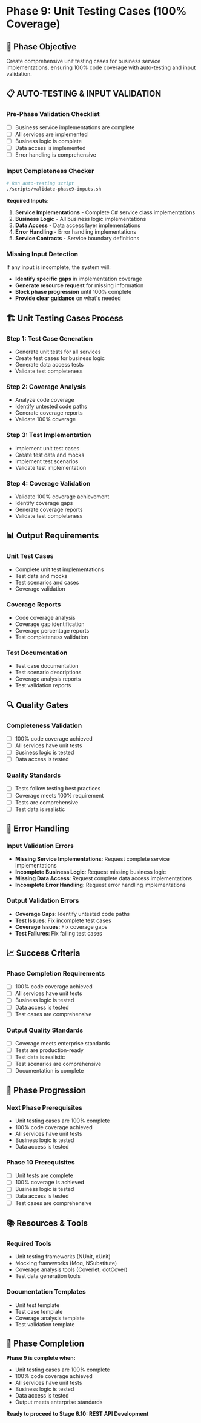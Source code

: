 # Phase 9: Unit Testing Cases (100% Coverage)

## 🎯 **Phase Objective**
Create comprehensive unit testing cases for business service implementations, ensuring 100% code coverage with auto-testing and input validation.

## 📋 **AUTO-TESTING & INPUT VALIDATION**

### **Pre-Phase Validation Checklist**
- [ ] Business service implementations are complete
- [ ] All services are implemented
- [ ] Business logic is complete
- [ ] Data access is implemented
- [ ] Error handling is comprehensive

### **Input Completeness Checker**
```bash
# Run auto-testing script
./scripts/validate-phase9-inputs.sh
```

**Required Inputs:**
1. **Service Implementations** - Complete C# service class implementations
2. **Business Logic** - All business logic implementations
3. **Data Access** - Data access layer implementations
4. **Error Handling** - Error handling implementations
5. **Service Contracts** - Service boundary definitions

### **Missing Input Detection**
If any input is incomplete, the system will:
- **Identify specific gaps** in implementation coverage
- **Generate resource request** for missing information
- **Block phase progression** until 100% complete
- **Provide clear guidance** on what's needed

## 🏗️ **Unit Testing Cases Process**

### **Step 1: Test Case Generation**
- Generate unit tests for all services
- Create test cases for business logic
- Generate data access tests
- Validate test completeness

### **Step 2: Coverage Analysis**
- Analyze code coverage
- Identify untested code paths
- Generate coverage reports
- Validate 100% coverage

### **Step 3: Test Implementation**
- Implement unit test cases
- Create test data and mocks
- Implement test scenarios
- Validate test implementation

### **Step 4: Coverage Validation**
- Validate 100% coverage achievement
- Identify coverage gaps
- Generate coverage reports
- Validate test completeness

## 📊 **Output Requirements**

### **Unit Test Cases**
- Complete unit test implementations
- Test data and mocks
- Test scenarios and cases
- Coverage validation

### **Coverage Reports**
- Code coverage analysis
- Coverage gap identification
- Coverage percentage reports
- Test completeness validation

### **Test Documentation**
- Test case documentation
- Test scenario descriptions
- Coverage analysis reports
- Test validation reports

## 🔍 **Quality Gates**

### **Completeness Validation**
- [ ] 100% code coverage achieved
- [ ] All services have unit tests
- [ ] Business logic is tested
- [ ] Data access is tested

### **Quality Standards**
- [ ] Tests follow testing best practices
- [ ] Coverage meets 100% requirement
- [ ] Tests are comprehensive
- [ ] Test data is realistic

## 🚨 **Error Handling**

### **Input Validation Errors**
- **Missing Service Implementations**: Request complete service implementations
- **Incomplete Business Logic**: Request missing business logic
- **Missing Data Access**: Request complete data access implementations
- **Incomplete Error Handling**: Request error handling implementations

### **Output Validation Errors**
- **Coverage Gaps**: Identify untested code paths
- **Test Issues**: Fix incomplete test cases
- **Coverage Issues**: Fix coverage gaps
- **Test Failures**: Fix failing test cases

## 📈 **Success Criteria**

### **Phase Completion Requirements**
- [ ] 100% code coverage achieved
- [ ] All services have unit tests
- [ ] Business logic is tested
- [ ] Data access is tested
- [ ] Test cases are comprehensive

### **Output Quality Standards**
- [ ] Coverage meets enterprise standards
- [ ] Tests are production-ready
- [ ] Test data is realistic
- [ ] Test scenarios are comprehensive
- [ ] Documentation is complete

## 🔄 **Phase Progression**

### **Next Phase Prerequisites**
- Unit testing cases are 100% complete
- 100% code coverage achieved
- All services have unit tests
- Business logic is tested
- Data access is tested

### **Phase 10 Prerequisites**
- [ ] Unit tests are complete
- [ ] 100% coverage is achieved
- [ ] Business logic is tested
- [ ] Data access is tested
- [ ] Test cases are comprehensive

## 📚 **Resources & Tools**

### **Required Tools**
- Unit testing frameworks (NUnit, xUnit)
- Mocking frameworks (Moq, NSubstitute)
- Coverage analysis tools (Coverlet, dotCover)
- Test data generation tools

### **Documentation Templates**
- Unit test template
- Test case template
- Coverage analysis template
- Test validation template

## 🎯 **Phase Completion**

**Phase 9 is complete when:**
- Unit testing cases are 100% complete
- 100% code coverage achieved
- All services have unit tests
- Business logic is tested
- Data access is tested
- Output meets enterprise standards

**Ready to proceed to Stage 6.10: REST API Development**
